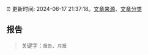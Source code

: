 :alarm_clock: 更新时间: 2024-06-17 21:37:18。[文章来源](/README.md)、[文章分类](/TAGS.md)

## 报告


> 关键字：`报告`、`月报`



